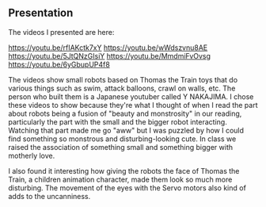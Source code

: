 ## Presentation

The videos I presented are here:

https://youtu.be/rfIAKctk7xY
https://youtu.be/wWdszvnu8AE
https://youtu.be/5JtQNzGIsiY
https://youtu.be/MmdmiFvOvsg
https://youtu.be/6yGbupUP4f8

The videos show small robots based on Thomas the Train toys that do various things such as swim, attack balloons, crawl on walls, etc. The person who built them is a Japanese youtuber called Y NAKAJIMA. I chose these videos to show because they're what I thought of when I read the part about robots being a fusion of "beauty and monstrosity" in our reading, particularly the part with the small and the bigger robot interacting. Watching that part made me go "aww" but I was puzzled by how I could find something so monstrous and disturbing-looking cute. In class we raised the association of something small and something bigger with motherly love. 

I also found it interesting how giving the robots the face of Thomas the Train, a children animation character, made them look so much more disturbing. The movement of the eyes with the Servo motors also kind of adds to the uncanniness. 
